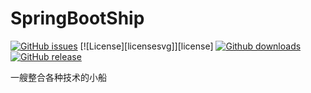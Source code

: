 # SpringBootShip
[![GitHub issues](https://img.shields.io/github/issues/ENNRIaaa/SpringBootShip.svg)](https://github.com/ENNRIaaa/SpringBootBucket/issues)
[![License][licensesvg]][license]
[![Github downloads](https://img.shields.io/github/downloads/ENNRIaaa/SpringBootShip/total.svg)](https://github.com/ENNRIaaa/SpringBootBucket/releases/latest)
[![GitHub release](https://img.shields.io/github/release/ENNRIaaa/SpringBootShip.svg)](https://github.com/ENNRIaaa/SpringBootBucket/releases)

一艘整合各种技术的小船
